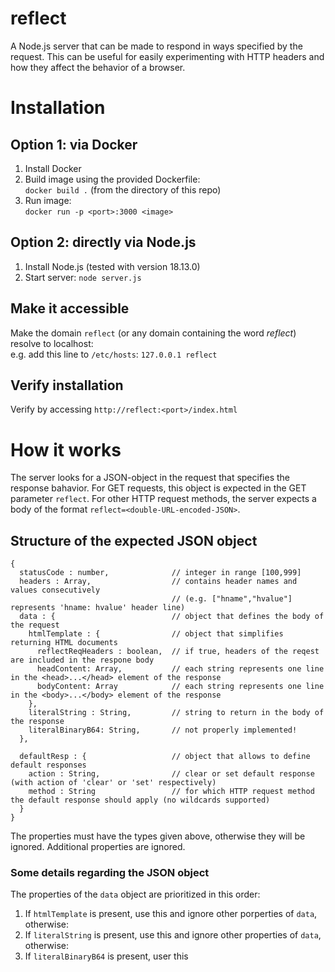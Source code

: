 # reflect
A Node.js server that can be made to respond in ways specified by the request.
This can be useful for easily experimenting with HTTP headers and how they affect the behavior of a browser.

# Installation
## Option 1: via Docker
1. Install Docker
2. Build image using the provided Dockerfile: <br>
  `docker build .` (from the directory of this repo)
3. Run image: <br>
  `docker run -p <port>:3000 <image>`

## Option 2: directly via Node.js
1. Install Node.js (tested with version 18.13.0)
2. Start server: `node server.js`

## Make it accessible
Make the domain `reflect` (or any domain containing the word *reflect*) resolve to localhost: <br>
  e.g. add this line to `/etc/hosts`:  `127.0.0.1 reflect`

## Verify installation 
Verify by accessing `http://reflect:<port>/index.html`

# How it works
The server looks for a JSON-object in the request that specifies the response bahavior.
For GET requests, this object is expected in the GET parameter `reflect`.
For other HTTP request methods, the server expects a body of the format
`reflect=<double-URL-encoded-JSON>`.

## Structure of the expected JSON object
```
{
  statusCode : number,              // integer in range [100,999]
  headers : Array,                  // contains header names and values consecutively 
                                    // (e.g. ["hname","hvalue"] represents 'hname: hvalue' header line)
  data : {                          // object that defines the body of the request
    htmlTemplate : {                // object that simplifies returning HTML documents
      reflectReqHeaders : boolean,  // if true, headers of the reqest are included in the respone body
      headContent: Array,           // each string represents one line in the <head>...</head> element of the response
      bodyContent: Array            // each string represents one line in the <body>...</body> element of the response
    },
    literalString : String,         // string to return in the body of the response
    literalBinaryB64: String,       // not properly implemented!
  },
  
  defaultResp : {                   // object that allows to define default responses
    action : String,                // clear or set default response (with action of 'clear' or 'set' respectively)
    method : String                 // for which HTTP request method the default response should apply (no wildcards supported)
  }
}
```

The properties must have the types given above, otherwise they will be ignored.
Additional properties are ignored.

### Some details regarding the JSON object
The properties of the `data` object are prioritized in this order: 
1. If `htmlTemplate` is present, use this and ignore other porperties of `data`, otherwise:
2. If `literalString` is present, use this and ignore other properties of `data`, otherwise:
3. If `literalBinaryB64` is present, user this
